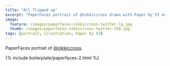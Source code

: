 ```yaml
---
title: "All flipped up"
excerpt: "PaperFaces portrait of @nikkiccross drawn with Paper by 53 on an iPad."
image: 
  feature: /images/paperfaces-nikkiccross-twitter-lg.jpg
  thumb: /images/paperfaces-nikkiccross-twitter-150.jpg
tags: [portrait, illustration, Paper by 53]
---
```


PaperFaces portrait of [@nikkiccross](http://twitter.com/nikkiccross).

{% include boilerplate/paperfaces-2.html %}